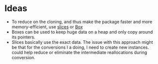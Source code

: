 # Ideas

- To reduce on the cloning, and thus make the package faster and more memory-efficient,
  use [slices](https://medium.com/journey-to-rust/nitty-gritty-details-of-char-iterators-4fd4b70b6540)
  or [Box](https://doc.rust-lang.org/book/ch15-01-box.html)
- Boxes can be used to keep huge data on a heap and only copy around its pointers.
- Slices basically use the exact data. The issue with this approach might be that for the conversions I a doing, I need
  to create new instances.
  could help reduce or eliminate the intermediate reallocations during conversion.